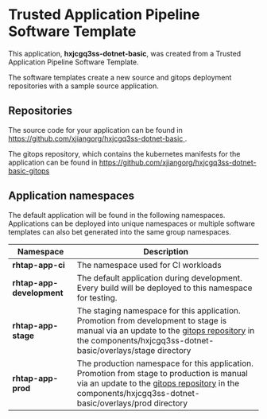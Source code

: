 # Trusted Application Pipeline Software Template

This application, **hxjcgq3ss-dotnet-basic**, was created from a Trusted Application Pipeline Software Template.

The software templates create a new source and gitops deployment repositories with a sample source application. 

## Repositories

The source code for your application can be found in [https://github.com/xjiangorg/hxjcgq3ss-dotnet-basic ](https://github.com/xjiangorg/hxjcgq3ss-dotnet-basic ).
 
The gitops repository, which contains the kubernetes manifests for the application can be found in 
[https://github.com/xjiangorg/hxjcgq3ss-dotnet-basic-gitops ](https://github.com/xjiangorg/hxjcgq3ss-dotnet-basic-gitops ) 

## Application namespaces 

The default application will be found in the following namespaces. Applications can be deployed into unique namespaces or multiple software templates can also bet generated into the same group namespaces.  

|  Namespace   |  Description   |  
| -------- | -------- |
| **rhtap-app-ci** | The namespace used for CI workloads |
| **rhtap-app-development** | The default application during development. Every build will be deployed to this namespace for testing. |
| **rhtap-app-stage** | The staging namespace for this application. Promotion from development to stage is manual via an update to the [gitops repository](https://github.com/xjiangorg/hxjcgq3ss-dotnet-basic-gitops ) in the components/hxjcgq3ss-dotnet-basic/overlays/stage directory |
| **rhtap-app-prod** | The production namespace for this application. Promotion from stage to production is manual via an update to the [gitops repository](https://github.com/xjiangorg/hxjcgq3ss-dotnet-basic-gitops ) in the components/hxjcgq3ss-dotnet-basic/overlays/prod directory |